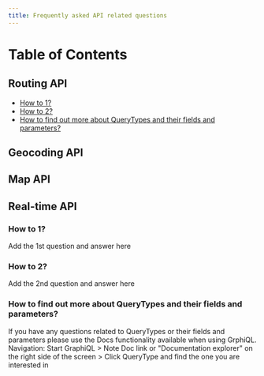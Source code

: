 ```yaml
---
title: Frequently asked API related questions
---
```


Table of Contents
=================

## Routing API
* [How to 1?](#how-to-1)
* [How to 2?](#how-to-2)
* [How to find out more about QueryTypes and their fields and parameters?](#how-to-find-out-more-about-querytypes-and-their-fields-and-parameters)

## Geocoding API
  

## Map API
  
## Real-time API
  
### How to 1?

Add the 1st question and answer here

### How to 2?

Add the 2nd question and answer here

### How to find out more about QueryTypes and their fields and parameters?

If you have any questions related to QueryTypes or their fields and parameters please use the Docs functionality available when using GrphiQL.  
Navigation: Start GraphiQL > Note Doc link or "Documentation explorer" on the right side of the screen > Click QueryType and find the one you are interested in
